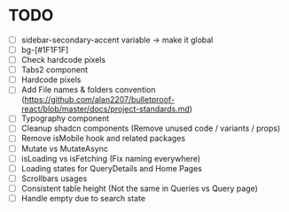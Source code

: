 # TODO

- [ ] sidebar-secondary-accent variable -> make it global
- [ ] bg-[#1F1F1F]
- [ ] Check hardcode pixels
- [ ] Tabs2 component
- [ ] Hardcode pixels
- [ ] Add File names & folders convention (https://github.com/alan2207/bulletproof-react/blob/master/docs/project-standards.md)
- [ ] Typography component
- [ ] Cleanup shadcn components (Remove unused code / variants / props)
- [ ] Remove isMobile hook and related packages
- [ ] Mutate vs MutateAsync
- [ ] isLoading vs isFetching (Fix naming everywhere)
- [ ] Loading states for QueryDetails and Home Pages
- [ ] Scrollbars usages
- [ ] Consistent table height (Not the same in Queries vs Query page)
- [ ] Handle empty due to search state
